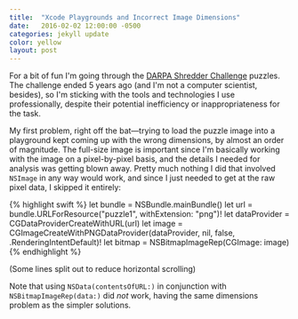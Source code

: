 ```yaml
---
title:  "Xcode Playgrounds and Incorrect Image Dimensions"
date:   2016-02-02 12:00:00 -0500
categories: jekyll update
color: yellow
layout: post
---
```

For a bit of fun I'm going through the [DARPA Shredder Challenge](http://archive.darpa.mil/shredderchallenge/) puzzles. The challenge ended 5 years ago (and I'm not a computer scientist, besides), so I'm sticking with the tools and technologies I use professionally, despite their potential inefficiency or inappropriateness for the task.

My first problem, right off the bat—trying to load the puzzle image into a playground kept coming up with the wrong dimensions, by almost an order of magnitude. The full-size image is important since I'm basically working with the image on a pixel-by-pixel basis, and the details I needed for analysis was getting blown away. Pretty much nothing I did that involved `NSImage` in any way would work, and since I just needed to get at the raw pixel data, I skipped it entirely:

{% highlight swift %}
let bundle = NSBundle.mainBundle()
let url = bundle.URLForResource("puzzle1", withExtension: "png")!
let dataProvider = CGDataProviderCreateWithURL(url)
let image = CGImageCreateWithPNGDataProvider(dataProvider,
  nil, false, .RenderingIntentDefault)!
let bitmap = NSBitmapImageRep(CGImage: image)
{% endhighlight %}

(Some lines split out to reduce horizontal scrolling)

Note that using `NSData(contentsOfURL:)` in conjunction with `NSBitmapImageRep(data:)` did *not* work, having the same dimensions problem as the simpler solutions.